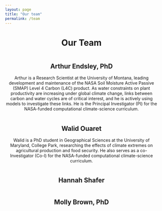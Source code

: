 ```yaml
---
layout: page
title: "Our team"
permalink: /team
---
```


<header>
	<div class="container">
        <h1 class="editable">Our Team</h1>
	</div>
	<div class="container">
		<div class="column">
			<div>
				<h2 class="team">Arthur Endsley, PhD</h2>
				<p>
				Arthur is a Research Scientist at the University of Montana, leading development and maintenance of the NASA Soil Moisture Active Passive (SMAP) Level 4 Carbon (L4C) product. As water constraints on plant productivity are increasing under global climate change, links between carbon and water cycles are of critical interest, and he is actively using models to investigate these links. He is the Principal Investigator (PI) for the NASA-funded computational climate-science curriculum.
				</p>
			</div>
		</div>
		<div class="column">
			<div>
				<h2 class="team">Walid Ouaret</h2>
				<p>
				Walid is a PhD student in Geographical Sciences at the University of Maryland, College Park, researching the effects of climate extremes on agricultural production and food security. He also serves as a co-Investigator (Co-I) for the NASA-funded computational climate-science curriculum.
				</p>
			</div>
		</div>
	</div>
	<div class="container">
		<div class="column">
			<div>
				<h2 class="team">Hannah Shafer</h2>
			</div>
		</div>
		<div class="column">
			<div>
				<h2 class="team">Molly Brown, PhD</h2>
			</div>
		</div>
	</div>
</header>
